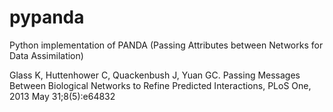 # pypanda
Python implementation of PANDA (Passing Attributes between Networks for Data Assimilation)  
  
Glass K, Huttenhower C, Quackenbush J, Yuan GC. Passing Messages Between Biological Networks to Refine Predicted Interactions, PLoS One, 2013 May 31;8(5):e64832
